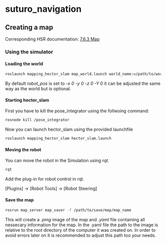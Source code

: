 # suturo_navigation

## Creating a map
Corresponding HSR documentation: [7.6.3 Map](https://docs.hsr.io/manual_en/development/base_map.html?highlight=mapping)

### Using the simulator
#### Loading the world
```bash
roslaunch mapping_hector_slam map_world.launch world_name:=/path/to/world.world
```
By default *robot_pos* is set to *-x 0 -y 0 -z 0 -Y 0* it can be adjusted the same way as the world but is optional.

#### Starting hector_slam
First you have to kill the pose_integrator using the follwoing command:
```bash
rosnode kill /pose_integrator
```
Now you can launch hector_slam using the provided launchfile
```bash
roslaunch mapping_hector_slam hector_slam.launch
```

#### Moving the robot
You can move the robot in the Simulation using *rqt*.
```bash
rqt
```
Add the plug-in for robot control in rqt.

[Plugins] -> [Robot Tools] -> [Robot Steering]

#### Save the map
```bash
rosrun map_server map_saver -f /path/to/save/map/map_name
```
This will create a *.pmg* image of the map and *.yaml* file containing all nessecary information for the map. 
In the .yaml file the path to the image is relative to the root directory of the computer it was created on. In order to avoid errors later on it is recommended to adjust this path too your needs. 
